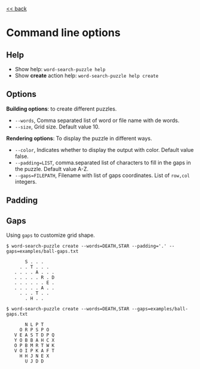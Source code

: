 [<< back](../README.md)

# Command line options

## Help

* Show help: `word-search-puzzle help`
* Show **create** action help: `word-search-puzzle help create`

## Options

**Building options**: to create different puzzles.

* `--words`, Comma separated list of word or file name with de words.
* `--size`, Grid size. Default value 10.

**Rendering options**: To display the puzzle in different ways.

* `--color`, Indicates whether to display the output with color. Default value false.
* `--padding=LIST`, comma.separated list of characters to fill in the gaps in the puzzle. Default value A-Z.
* `--gaps=FILEPATH`, Filename with list of gaps coordinates. List of `row,col` integers.

## Padding

## Gaps

Using `gaps` to customize grid shape.

```
$ word-search-puzzle create --words=DEATH,STAR --padding='.' --gaps=examples/ball-gaps.txt
                    
       S . . .      
     . . T . . .    
   . . . . A . . .  
   . . . . . R . D  
   . . . . . . E .  
   . . . . . A . .  
     . . . T . .    
       . H . . 

```

```
$ word-search-puzzle create --words=DEATH,STAR --gaps=examples/ball-gaps.txt 
                    
       N L P T      
     O R P S P O    
   V E A S T D P Q  
   Y O B B A H C X  
   O P B M R T W K  
   V O I P K A F T  
     H H J N E X    
       U J D D   
```